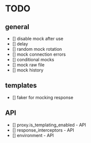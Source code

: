 # TODO
## general
- [] disable mock after use
- [] delay
- [] random mock rotation
- [] mock connection errors
- [] conditional mocks
- [] mock raw file
- [] mock history

## templates
- [] faker for mocking response

## API
- [] proxy.is_templating_enabled - API
- [] response_interceptors - API
- [] environment - API